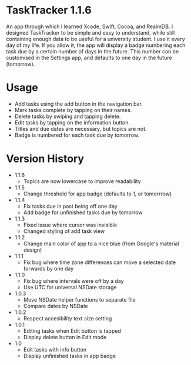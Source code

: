 TaskTracker 1.1.6
===========

An app through which I learned Xcode, Swift, Cocoa, and RealmDB. I designed TaskTracker to be simple and easy to understand, while still containing enough data to be useful for a university student. I use it every day of my life. If you allow it, the app will display a badge numbering each task due by a certain number of days in the future. This number can be customised in the Settings app, and defaults to one day in the future (tomorrow).

Usage
=====

- Add tasks using the add button in the navigation bar.
- Mark tasks complete by tapping on their names.
- Delete tasks by swiping and tapping delete.
- Edit tasks by tapping on the information button.
- Titles and due dates are necessary, but topics are not.
- Badge is numbered for each task due by tomorrow.

Version History
===============

- 1.1.6
	- Topics are now lowercase to improve readability
- 1.1.5
	- Change threshold for app badge (defaults to 1, or tomorrrow)
- 1.1.4
	- Fix tasks due in past being off one day
	- Add badge for unfinished tasks due by tomorrow
- 1.1.3
   - Fixed issue where cursor was invisible
   - Changed styling of add task view
- 1.1.2
   - Change main color of app to a nice blue (from Google's material design)
- 1.1.1
   - Fix bug where time zone differences can move a selected date forwards by one day
- 1.1.0
   - Fix bug where intervals were off by a day
   - Use UTC for universal NSDate storage
- 1.0.3
   - Move NSDate helper functions to separate file
   - Compare dates by NSDate
- 1.0.2
   - Respect accesibility text size setting
- 1.0.1
   - Editing tasks when Edit button is tapped
   - Display delete button in Edit mode
- 1.0
   - Edit tasks with info button
   - Display unfinished tasks in app badge

